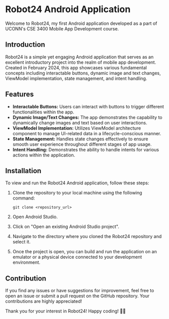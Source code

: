 # Robot24 Android Application

Welcome to Robot24, my first Android application developed as a part of UCONN's CSE 3400 Mobile App Development course. 

## Introduction

Robot24 is a simple yet engaging Android application that serves as an excellent introductory project into the realm of mobile app development. Created in February 2024, this app showcases various fundamental concepts including interactable buttons, dynamic image and text changes, ViewModel implementation, state management, and intent handling.

## Features

- **Interactable Buttons:** Users can interact with buttons to trigger different functionalities within the app.
- **Dynamic Image/Text Changes:** The app demonstrates the capability to dynamically change images and text based on user interactions.
- **ViewModel Implementation:** Utilizes ViewModel architecture component to manage UI-related data in a lifecycle-conscious manner.
- **State Management:** Handles state changes effectively to ensure smooth user experience throughout different stages of app usage.
- **Intent Handling:** Demonstrates the ability to handle intents for various actions within the application.

## Installation

To view and run the Robot24 Android application, follow these steps:

1. Clone the repository to your local machine using the following command:
   ```
   git clone <repository_url>
   ```

2. Open Android Studio.

3. Click on "Open an existing Android Studio project".

4. Navigate to the directory where you cloned the Robot24 repository and select it.

5. Once the project is open, you can build and run the application on an emulator or a physical device connected to your development environment.

## Contribution

If you find any issues or have suggestions for improvement, feel free to open an issue or submit a pull request on the GitHub repository. Your contributions are highly appreciated!

Thank you for your interest in Robot24! Happy coding! 🤖✨
